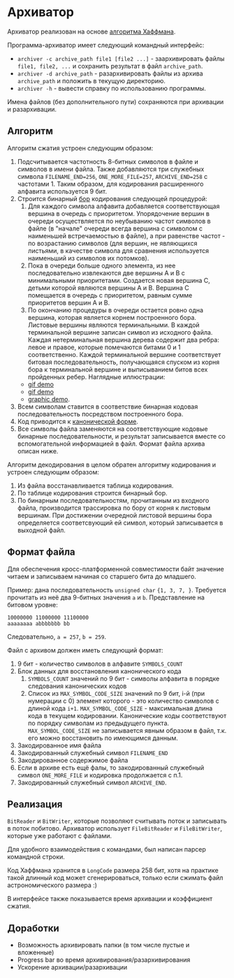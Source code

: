 # Архиватор

Архиватор реализован на основе [алгоритма Хаффмана](https://en.wikipedia.org/wiki/Huffman_coding).

Программа-архиватор имеет следующий командный интерфейс:
- `archiver -c archive_path file1 [file2 ...]` - заархивировать файлы `file1, file2, ...` и сохранить результат в файл `archive_path`.
- `archiver -d archive_path` - разархивировать файлы из архива `archive_path` и положить в текущую директорию.
- `archiver -h` - вывести справку по использованию программы.

Имена файлов (без дополнительного пути) сохраняются при архивации и разархивации.

## Алгоритм

Алгоритм сжатия устроен следующим образом:
1. Подсчитывается частотность 8-битных символов в файле и символов в имени файла. Также добавляются три служебных символа `FILENAME_END=256`, `ONE_MORE_FILE=257`, `ARCHIVE_END=258` с частотами 1. Таким образом, для кодирования расширенного алфавита используется 9 бит.
2. Строится бинарный [бор](https://en.wikipedia.org/wiki/Trie) кодирования следующей процедурой:
    1. Для каждого символа алфавита добавляется соответствующая вершина в очередь с приоритетом. Упорядочение вершин в очереди осуществляется по неубыванию частот символов в файле (в "начале" очереди всегда вершина с символом с наименьшей встречаемостью в файле), а при равенстве частот - по возрастанию символов (для вершин, не являющихся листьями, в качестве символа для сравнения используется наименьший из символов их потомков).
    2. Пока в очереди больше одного элемента, из нее последовательно извлекаются две вершины A и B с минимальными приоритетами. Создается новая вершина С, детьми которой являются вершины A и B.
       Вершина C помещается в очередь с приоритетом, равным сумме приоритетов вершин A и B.
    3. По окончанию процедуры в очереди остается ровно одна вершина, которая является корнем построенного бора. Листовые вершины являются терминальными.
       В каждой терминальной вершине записан символ из исходного файла.
       Каждая нетерминальная вершина дерева содержит два ребра: левое и правое, которые помечаются битами 0 и 1 соответственно.
       Каждой терминальной вершине соответствует битовая последовательность, получающаяся спуском из корня бора к терминальной вершине и выписыванием битов всех пройденных ребер.
       Наглядные иллюстрации:
    * [gif demo](https://commons.wikimedia.org/wiki/File:Huffmantree_ru_animated.gif?uselang=ru)
    * [gif demo](https://commons.wikimedia.org/wiki/File:Huffman_huff_demo.gif)
    * [graphic demo](https://people.ok.ubc.ca/ylucet/DS/Huffman.html).
3. Всем символам ставится в соответствие бинарная кодовая последовательность посредством построенного бора.
4. Код приводится к [канонической форме](https://en.wikipedia.org/wiki/Canonical_Huffman_code).
5. Все символы файла заменяются на соответствующие кодовые бинарные последовательности, и результат записывается вместе со вспомогательной информацией в файл. Формат файла архива описан ниже.

Алгоритм декодирования в целом обратен алгоритму кодирования и устроен следующим образом:
1. Из файла восстанавливается таблица кодирования.
2. По таблице кодирования строится бинарный бор.
3. По бинарным последовательностям, прочитанным из входного файла, производится трассировка по бору от корня к листовым вершинам. При достижении очередной листовой вершины бора определяется соответсвующий ей символ, который записывается в выходной файл.

## Формат файла
Для обеспечения кросс-платформенной совместимости байт значение читаем и записываем начиная со старшего бита до младшего.

Пример: дана последовательность `unsigned char` `{1, 3, 7, }`. Требуется прочитать из неё два 9-битных значения `a` и `b`.
Представление на битовом уровне:
```
10000000 11000000 11100000
aaaaaaaa abbbbbbb bb
```
Следовательно, `a = 257`, `b = 259`.


Файл с архивом должен иметь следующий формат:
1. 9 бит - количество символов в алфавите `SYMBOLS_COUNT`
1. Блок данных для восстановления канонического кода
   1. `SYMBOLS_COUNT` значений по 9 бит - символы алфавита в порядке следования канонических кодов
   1. Список из `MAX_SYMBOL_CODE_SIZE` значений по 9 бит, i-й (при нумерации с 0) элемент которого - это количество символов с длиной кода `i+1`. `MAX_SYMBOL_CODE_SIZE` - максимальная длина кода в текущем кодировании. Канонические коды соответствуют по порядку символам из предыдущего пункта. `MAX_SYMBOL_CODE_SIZE` не записывается явным образом в файл, т.к. его можно восстановить по имеющимся данным.
1. Закодированное имя файла
1. Закодированный служебный символ `FILENAME_END`
1. Закодированное содержимое файла
1. Если в архиве есть ещё фалы, то закодированный служебный символ `ONE_MORE_FILE` и кодировка продолжается с п.1.
1. Закодированный служебный символ `ARCHIVE_END`.

## Реализация
`BitReader` и `BitWriter`, которые позволяют считывать поток и записывать в поток побитово. Архиватор использует `FileBitReader` и `FileBitWriter`, которые уже работают с файлами.

Для удобного взаимодействия с командами, был написан парсер командной строки.

Код Хаффмана хранится в `LongCode` размера 258 бит, хотя на практике такой длинный код может сгенерироваться, только если сжимать файл астрономического размера :)

В интерфейсе также показывается время архивации и коэффициент сжатия.


## Доработки
- Возможность архивировать папки (в том числе пустые и вложенные)
- Progress bar во время архивирования/разархивирования
- Ускорение архивации/разархивации